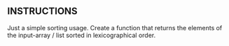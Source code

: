 ## INSTRUCTIONS

Just a simple sorting usage. 
Create a function that returns the elements of the input-array / list sorted in lexicographical order.

